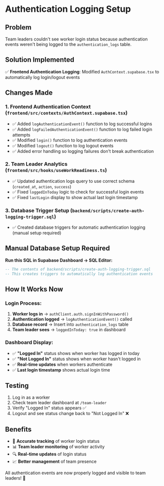# Authentication Logging Setup

## Problem
Team leaders couldn't see worker login status because authentication events weren't being logged to the `authentication_logs` table.

## Solution Implemented
✅ **Frontend Authentication Logging**: Modified `AuthContext.supabase.tsx` to automatically log login/logout events

## Changes Made

### 1. Frontend Authentication Context (`frontend/src/contexts/AuthContext.supabase.tsx`)
- ✅ Added `logAuthenticationEvent()` function to log successful logins
- ✅ Added `logFailedAuthenticationEvent()` function to log failed login attempts  
- ✅ Modified `login()` function to log authentication events
- ✅ Modified `logout()` function to log logout events
- ✅ Added error handling so logging failures don't break authentication

### 2. Team Leader Analytics (`frontend/src/hooks/useWorkReadiness.ts`)
- ✅ Updated authentication logs query to use correct schema (`created_at`, `action`, `success`)
- ✅ Fixed `loggedInToday` logic to check for successful login events
- ✅ Fixed `lastLogin` display to show actual last login timestamp

### 3. Database Trigger Setup (`backend/scripts/create-auth-logging-trigger.sql`)
- ✅ Created database triggers for automatic authentication logging (manual setup required)

## Manual Database Setup Required

**Run this SQL in Supabase Dashboard → SQL Editor:**

```sql
-- The contents of backend/scripts/create-auth-logging-trigger.sql
-- This creates triggers to automatically log authentication events
```

## How It Works Now

### Login Process:
1. **Worker logs in** → `authClient.auth.signInWithPassword()`
2. **Authentication logged** → `logAuthenticationEvent()` called
3. **Database record** → Insert into `authentication_logs` table
4. **Team leader sees** → `loggedInToday: true` in dashboard

### Dashboard Display:
- ✅ **"Logged In"** status shows when worker has logged in today
- ✅ **"Not Logged In"** status shows when worker hasn't logged in
- ✅ **Real-time updates** when workers authenticate
- ✅ **Last login timestamp** shows actual login time

## Testing
1. Log in as a worker
2. Check team leader dashboard at `/team-leader`
3. Verify "Logged In" status appears ✅
4. Logout and see status change back to "Not Logged In" ❌

## Benefits
- 🎯 **Accurate tracking** of worker login status
- 📊 **Team leader monitoring** of worker activity
- 🔍 **Real-time updates** of login status
- 📈 **Better management** of team presence

All authentication events are now properly logged and visible to team leaders! 🎉




























